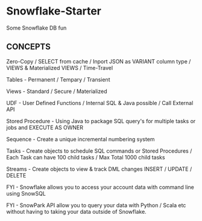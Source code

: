 # Snowflake-Starter
Some Snowflake DB fun

CONCEPTS
------------

Zero-Copy / SELECT from cache / Inport JSON as VARIANT column type / VIEWS & Materialized VIEWS / Time-Travel

Tables - Permanent / Tempary / Transient 

Views - Standard / Secure / Materialized

UDF - User Defined Functions / Internal SQL & Java possible / Call External API

Stored Procedure - Using Java to package SQL query's for multiple tasks or jobs and EXECUTE AS OWNER

Sequence - Create a unique incremental numbering system

Tasks - Create objects to schedule SQL commands or Stored Procedures / Each Task can have 100 child tasks / Max Total 1000 child tasks

Streams - Create objects to view & track DML changes INSERT / UPDATE / DELETE

FYI - Snowflake allows you to access your account data with command line using SnowSQL

FYI - SnowPark API allow you to query your data with Python / Scala etc without having to taking your data outside of Snowflake. 

